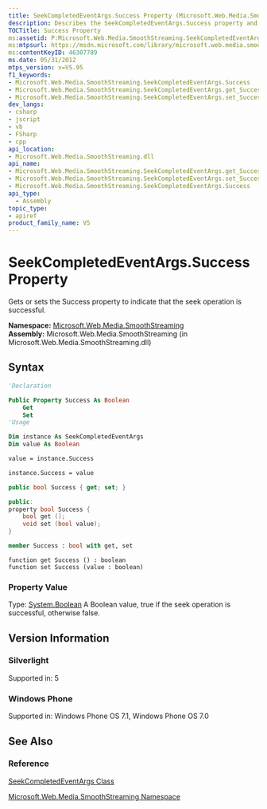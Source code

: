 ```yaml
---
title: SeekCompletedEventArgs.Success Property (Microsoft.Web.Media.SmoothStreaming)
description: Describes the SeekCompletedEventArgs.Success property and provides the property's namespace, assembly, syntax, and version information.
TOCTitle: Success Property
ms:assetid: P:Microsoft.Web.Media.SmoothStreaming.SeekCompletedEventArgs.Success
ms:mtpsurl: https://msdn.microsoft.com/library/microsoft.web.media.smoothstreaming.seekcompletedeventargs.success(v=VS.95)
ms:contentKeyID: 46307789
ms.date: 05/31/2012
mtps_version: v=VS.95
f1_keywords:
- Microsoft.Web.Media.SmoothStreaming.SeekCompletedEventArgs.Success
- Microsoft.Web.Media.SmoothStreaming.SeekCompletedEventArgs.get_Success
- Microsoft.Web.Media.SmoothStreaming.SeekCompletedEventArgs.set_Success
dev_langs:
- csharp
- jscript
- vb
- FSharp
- cpp
api_location:
- Microsoft.Web.Media.SmoothStreaming.dll
api_name:
- Microsoft.Web.Media.SmoothStreaming.SeekCompletedEventArgs.get_Success
- Microsoft.Web.Media.SmoothStreaming.SeekCompletedEventArgs.set_Success
- Microsoft.Web.Media.SmoothStreaming.SeekCompletedEventArgs.Success
api_type:
  - Assembly
topic_type:
- apiref
product_family_name: VS
---
```


# SeekCompletedEventArgs.Success Property

Gets or sets the Success property to indicate that the seek operation is successful.

**Namespace:**  [Microsoft.Web.Media.SmoothStreaming](microsoft-web-media-smoothstreaming-namespace_1.md)  
**Assembly:**  Microsoft.Web.Media.SmoothStreaming (in Microsoft.Web.Media.SmoothStreaming.dll)

## Syntax

```vb
'Declaration

Public Property Success As Boolean
    Get
    Set
'Usage

Dim instance As SeekCompletedEventArgs
Dim value As Boolean

value = instance.Success

instance.Success = value
```

```csharp
public bool Success { get; set; }
```

```cpp
public:
property bool Success {
    bool get ();
    void set (bool value);
}
```

``` fsharp
member Success : bool with get, set
```

```jscript
function get Success () : boolean
function set Success (value : boolean)
```

### Property Value

Type: [System.Boolean](https://msdn.microsoft.com/library/a28wyd50\(v=vs.95\))  
A Boolean value, true if the seek operation is successful, otherwise false.

## Version Information

### Silverlight

Supported in: 5  

### Windows Phone

Supported in: Windows Phone OS 7.1, Windows Phone OS 7.0  

## See Also

### Reference

[SeekCompletedEventArgs Class](seekcompletedeventargs-class-microsoft-web-media-smoothstreaming_1.md)

[Microsoft.Web.Media.SmoothStreaming Namespace](microsoft-web-media-smoothstreaming-namespace_1.md)
